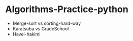 # Algorithms-Practice-python
- Merge-sort vs sorting-hard-way
- Karatsuba vs GradeSchool
- Havel-hakimi
